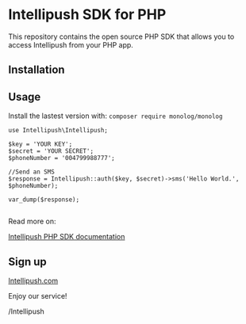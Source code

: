 Intellipush SDK for PHP
====================

This repository contains the open source PHP SDK that allows you to access Intellipush from your PHP app.


Installation
-----



Usage
-----

Install the lastest version with: ``composer require monolog/monolog``

```
use Intellipush\Intellipush;

$key = 'YOUR KEY';
$secret = 'YOUR SECRET';
$phoneNumber = '004799988777';

//Send an SMS
$response = Intellipush::auth($key, $secret)->sms('Hello World.', $phoneNumber);

var_dump($response);


```


Read more on:

[Intellipush PHP SDK documentation ](https://www.intellipush.com/documentation/php-sdk)


Sign up
-----
[Intellipush.com](https://www.intellipush.com)


Enjoy our service!

/Intellipush
